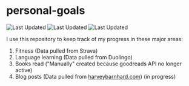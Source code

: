 # personal-goals
![Last Updated](https://img.shields.io/date/1611192898?color=FC4C02&label=Fitness%20Updated&logo=strava)
![Last Updated](https://img.shields.io/date/1611192898?color=7ac70c&label=Language%20Updated&logo=duolingo)
![Last Updated](https://img.shields.io/date/1611192898?color=e9e5cd&label=Books%20Updated&logo=goodreads)

I use this repository to keep track of my progress in these major areas:

1. Fitness (Data pulled from Strava)
2. Language learning (Data pulled from Duolingo)
3. Books read ("Manually" created because goodreads API no longer active)
4. Blog posts (Data pulled from [harveybarnhard.com](https://harveybarnhard.com)) (in progress)
